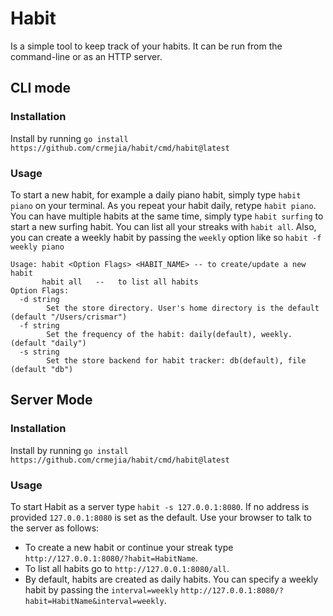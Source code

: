 # Habit
Is a simple tool to keep track of your habits. It can be run from the command-line or as an HTTP server.

## CLI mode
### Installation
Install by running `go install https://github.com/crmejia/habit/cmd/habit@latest`

### Usage
To start a new habit, for example a daily piano habit, simply type `habit piano`  on your terminal. As you repeat your habit daily, 
retype `habit piano`. You can have multiple habits at the same time, simply type `habit surfing` to start a new surfing 
habit. You can list all your streaks with `habit all`. Also, you can create a weekly habit by passing the `weekly` option
like so `habit -f weekly piano`
```
Usage: habit <Option Flags> <HABIT_NAME> -- to create/update a new habit
       habit all   --   to list all habits
Option Flags:
  -d string
    	Set the store directory. User's home directory is the default (default "/Users/crismar")
  -f string
    	Set the frequency of the habit: daily(default), weekly. (default "daily")
  -s string
    	Set the store backend for habit tracker: db(default), file (default "db")
```

## Server Mode
### Installation
Install by running `go install https://github.com/crmejia/habit/cmd/habit@latest`

### Usage
To start Habit as a server type `habit -s 127.0.0.1:8080`. If no address is provided `127.0.0.1:8080` is set as the
default. Use your browser to talk to the server as follows:
* To create a new habit or continue your streak type `http://127.0.0.1:8080/?habit=HabitName`.
* To list all habits go to `http://127.0.0.1:8080/all`.
* By default, habits are created as daily habits. You can specify a weekly habit by passing the `interval=weekly`
  `http://127.0.0.1:8080/?habit=HabitName&interval=weekly`.

